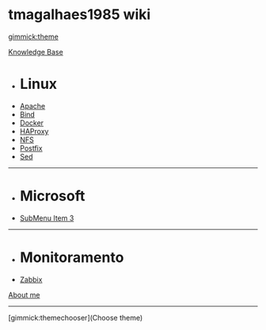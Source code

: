 # tmagalhaes1985 wiki

[gimmick:theme](cosmo)

[Knowledge Base]()

  * # Linux
  * [Apache](pages/kb/linux/subitem1.md)
  * [Bind](pages/kb/linux/subitem2.md)
  * [Docker](pages/kb/linux/subitem2.md)
  * [HAProxy](pages/kb/linux/subitem2.md)
  * [NFS](pages/kb/linux/subitem2.md)
  * [Postfix](pages/kb/linux/subitem2.md)
  * [Sed](pages/kb/linux/subitem2.md)
  - - - -
  * # Microsoft
  * [SubMenu Item 3](pages/kb/microsoft/subitem3.md)
  - - - -
  * # Monitoramento
  * [Zabbix](pages/kb/zabbix.md)

[About me](pages/about.md)
- - - -
[gimmick:themechooser](Choose theme)

